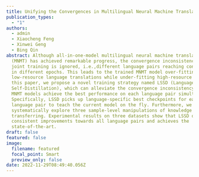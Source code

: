 ```yaml
---
title: Unifying the Convergences in Multilingual Neural Machine Translation
publication_types:
  - "1"
authors:
  - admin
  - Xiaocheng Feng
  - Xinwei Geng
  - Bing Qin
abstract: Although all-in-one-model multilingual neural machine translation
  (MNMT) has achieved remarkable progress, the convergence inconsistency in the
  joint training is ignored, i.e.,different language pairs reaching convergence
  in different epochs. This leads to the trained MNMT model over-fitting
  low-resource language translations while under-fitting high-resource ones. In
  this paper, we propose a novel training strategy named LSSD (LanguageSpecific
  Self-Distillation), which can alleviate the convergence inconsistency and help
  MNMT models achieve the best performance on each language pair simultaneously.
  Specifically, LSSD picks up language-specific best checkpoints for each
  language pair to teach the current model on the fly. Furthermore, we
  systematically explore three sample-level manipulations of knowledge
  transferring. Experimental results on three datasets show that LSSD obtains
  consistent improvements towards all language pairs and achieves the
  state-of-the-art.
draft: false
featured: false
image:
  filename: featured
  focal_point: Smart
  preview_only: false
date: 2022-11-29T08:49:40.056Z
---
```

